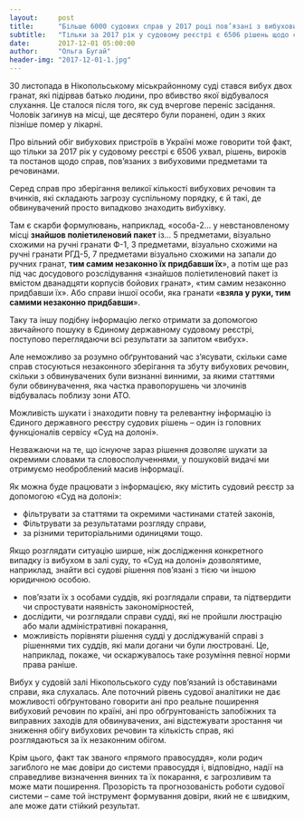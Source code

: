 ```yaml
---
layout:     post
title:      "Більше 6000 судових справ у 2017 році пов’язані з вибуховими речовинами"
subtitle:   "Тільки за 2017 рік у судовому реєстрі є 6506 рішень щодо справ, пов’язаних з вибуховими предметами"
date:       2017-12-01 05:00:00
author:     "Ольга Бугай"
header-img: "2017-12-01-1.jpg"
---
```


30 листопада в Нікопольському міськрайонному суді стався вибух двох гранат, які підірвав батько людини, про вбивство якої відбувалося слухання. Це сталося після того, як суд вчергове переніс засідання. Чоловік загинув на місці, ще десятеро були поранені, один з яких пізніше помер у лікарні.

Про вільний обіг вибухових пристроїв в Україні може говорити той факт, що тільки за 2017 рік у судовому реєстрі є 6506 ухвал, рішень, вироків та постанов щодо справ, пов’язаних з вибуховими предметами та речовинами.

Серед справ про зберігання великої кількості вибухових речовин та вчинків, які складають загрозу суспільному порядку, є й такі, де обвинувачений просто випадково знаходить вибухівку.

Там є скарби формулювань, наприклад, «особа-2… у невстановленому місці **знайшов поліетиленовий пакет** із… 5 предметами, візуально схожими на ручні гранати Ф-1, З предметами, візуально схожими на ручні гранати РГД-5, 7 предметами візуально схожими на запали до ручних гранат, **тим самим незаконно їх придбавши їх**», а потім ще раз під час досудового розслідування «знайшов поліетиленовий пакет із вмістом дванадцяти корпусів бойових гранат», «тим самим незаконно придбавши їх». Або  справи іншої особи, яка гранати «**взяла у руки, тим самими незаконно придбавши**».

Таку та іншу подібну інформацію легко отримати за допомогою звичайного пошуку в Єдиному державному судовому реєстрі, поступово переглядаючи всі результати за запитом «вибух».

Але неможливо за розумно обґрунтований час з’ясувати, скільки саме справ стосуються незаконного зберігання та збуту вибухових речовин, скільки з обвинувачених були визнанні винними, за якими статтями були обвинувачення, яка частка правопорушень чи злочинів відбувалась поблизу зони АТО.

Можливість шукати і знаходити повну та релевантну інформацію із Єдиного державного реєстру судових рішень – один із головних функціоналів сервісу «Суд на долоні».

Незважаючи на те, що існуюче зараз рішення дозволяє шукати за окремими словами та словосполученнями, у пошуковій видачі ми отримуємо необроблений масив інформації.

Як можна буде працювати з інформацією, яку містить судовий реєстр за допомогою «Суд на долоні»:

* фільтрувати за статтями та окремими частинами статей законів,
* Фільтрувати за результатами розгляду справи,
* за різними територіальними одиницями тощо.

Якщо розглядати ситуацію ширше, ніж дослідження конкретного випадку із вибухом в залі суду,  то «Суд на долоні» дозволятиме, наприклад, знайти всі судові рішення пов’язані з тією чи іншою юридичною особою.

* пов’язати їх з особами суддів, які розглядали справи, та підтвердити чи спростувати наявність закономірностей,
* дослідити, чи розглядали справи судді, які не пройшли люстрацію або мали адміністративні покарання,
* можливість порівняти рішення судді у досліджуваній справі з рішеннями тих суддів, які мали догани чи були люстровані. Це, наприклад, покаже, чи оскаржувалось таке розуміння певної норми права раніше.
 
Вибух у судовій залі Нікопольського суду пов’язаний із обставинами справи, яка слухалась. Але поточний рівень судової аналітики не дає можливості обґрунтовано говорити ані про реальне поширення вибуховий речовин по країні, ані про обґрунтованість запобіжних та виправних заходів для обвинувачених, ані відстежувати зростання чи зниження обігу вибухових речовин та кількість справ, які розглядаються за їх незаконним обігом.

Крім цього, факт так званого «прямого правосуддя», коли родич загиблого не має довіри до системи правосуддя і, відповідно, надії на справедливе визначення винних та їх покарання, є загрозливим та може мати поширення. Прозорість та прогнозованість роботи судової системи – саме той інструмент формування довіри, який не є швидким, але може дати стійкий результат.